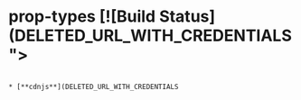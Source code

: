 # prop-types [![Build Status](DELETED_URL_WITH_CREDENTIALS"></script>

<!-- production version -->
<script src="DELETED_URL_WITH_CREDENTIALS"></script>
```

* [**cdnjs**](DELETED_URL_WITH_CREDENTIALS
